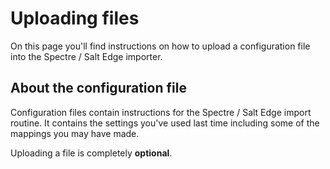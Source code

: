 # Uploading files
On this page you'll find instructions on how to upload a configuration file into the Spectre / Salt Edge importer.

## About the configuration file

Configuration files contain instructions for the Spectre / Salt Edge import routine. It contains the settings you've used last time including some of the mappings you may have made.

Uploading a file is completely **optional**.
